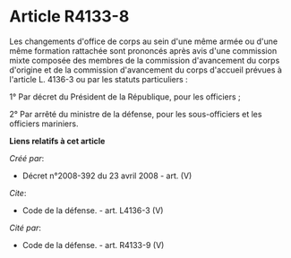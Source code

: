 # Article R4133-8

Les changements d'office de corps au sein d'une même armée ou d'une même formation rattachée sont prononcés après avis d'une
commission mixte composée des membres de la commission d'avancement du corps d'origine et de la commission d'avancement du
corps d'accueil prévues à l'article L. 4136-3 ou par les statuts particuliers : 

1° Par décret du Président de la République, pour les officiers ; 

2° Par arrêté du ministre de la défense, pour les sous-officiers et les officiers mariniers.

**Liens relatifs à cet article**

_Créé par_:

  - Décret n°2008-392 du 23 avril 2008 - art. (V)

_Cite_:

  - Code de la défense. - art. L4136-3 (V)

_Cité par_:

  - Code de la défense. - art. R4133-9 (V)
